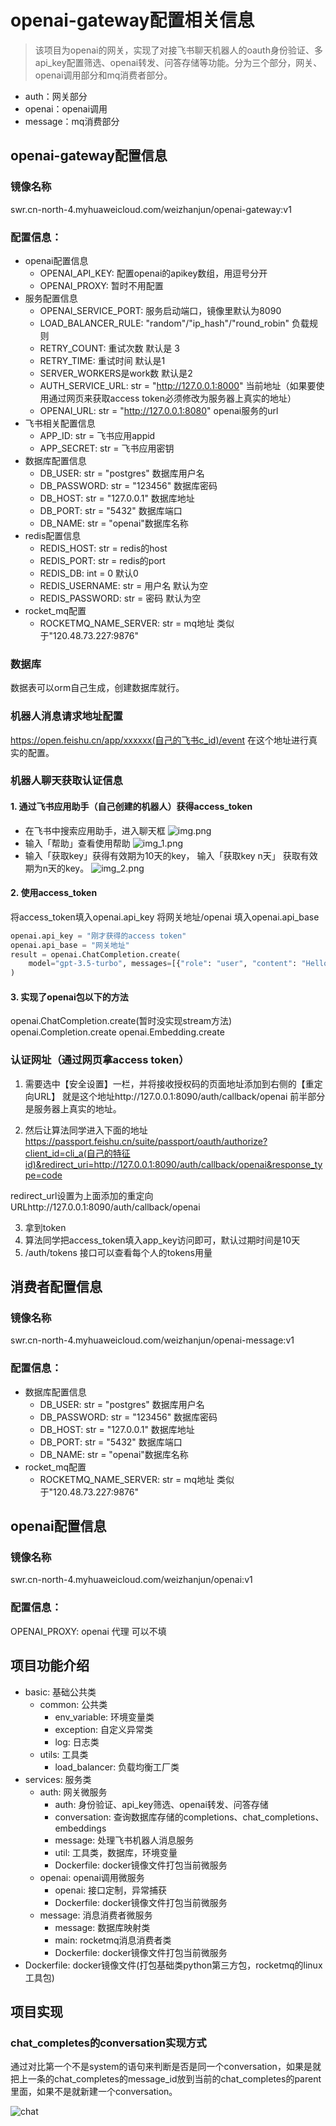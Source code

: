 # openai-gateway配置相关信息
> 该项目为openai的网关，实现了对接飞书聊天机器人的oauth身份验证、多api_key配置筛选、openai转发、问答存储等功能。分为三个部分，网关、openai调用部分和mq消费者部分。
- auth：网关部分 
- openai：openai调用
- message：mq消费部分

## openai-gateway配置信息
### 镜像名称
swr.cn-north-4.myhuaweicloud.com/weizhanjun/openai-gateway:v1
### 配置信息：
- openai配置信息 
  - OPENAI_API_KEY: 配置openai的apikey数组，用逗号分开
  - OPENAI_PROXY: 暂时不用配置
- 服务配置信息
  - OPENAI_SERVICE_PORT:  服务启动端口，镜像里默认为8090
  - LOAD_BALANCER_RULE: "random"/"ip_hash"/"round_robin" 负载规则
  - RETRY_COUNT: 重试次数 默认是 3
  - RETRY_TIME: 重试时间 默认是1
  - SERVER_WORKERS是work数 默认是2
  - AUTH_SERVICE_URL: str = "http://127.0.0.1:8000" 当前地址（如果要使用通过网页来获取access token必须修改为服务器上真实的地址）
  - OPENAI_URL: str = "http://127.0.0.1:8080" openai服务的url
- 飞书相关配置信息
  - APP_ID: str =  飞书应用appid
  - APP_SECRET: str = 飞书应用密钥
- 数据库配置信息
  - DB_USER: str = "postgres" 数据库用户名
  - DB_PASSWORD: str = "123456" 数据库密码
  - DB_HOST: str = "127.0.0.1" 数据库地址
  - DB_PORT: str = "5432" 数据库端口
  - DB_NAME: str = "openai"数据库名称
- redis配置信息
  - REDIS_HOST: str = redis的host
  - REDIS_PORT: str = redis的port
  - REDIS_DB: int = 0 默认0
  - REDIS_USERNAME: str = 用户名 默认为空
  - REDIS_PASSWORD: str = 密码 默认为空
- rocket_mq配置
  - ROCKETMQ_NAME_SERVER: str = mq地址 类似于"120.48.73.227:9876"

### 数据库
数据表可以orm自己生成，创建数据库就行。
### 机器人消息请求地址配置
https://open.feishu.cn/app/xxxxxx(自己的飞书c_id)/event 在这个地址进行真实的配置。

### 机器人聊天获取认证信息
#### 1. 通过飞书应用助手（自己创建的机器人）获得access_token
- 在飞书中搜索应用助手，进入聊天框
![img.png](img/img.png)
- 输入「帮助」查看使用帮助
![img_1.png](img/img_1.png)
- 输入「获取key」获得有效期为10天的key， 输入「获取key n天」 获取有效期为n天的key。
![img_2.png](img/img_2.png)

#### 2. 使用access_token
将access_token填入openai.api_key
将网关地址/openai 填入openai.api_base
```python
openai.api_key = "刚才获得的access token"
openai.api_base = "网关地址"
result = openai.ChatCompletion.create(
    model="gpt-3.5-turbo", messages=[{"role": "user", "content": "Hello!"}]
)
```

#### 3. 实现了openai包以下的方法
openai.ChatCompletion.create(暂时没实现stream方法)
openai.Completion.create
openai.Embedding.create

### 认证网址（通过网页拿access token）
1. 需要选中【安全设置】一栏，并将接收授权码的页面地址添加到右侧的【重定向URL】
就是这个地址http://127.0.0.1:8090/auth/callback/openai 前半部分是服务器上真实的地址。

2. 然后让算法同学进入下面的地址
https://passport.feishu.cn/suite/passport/oauth/authorize?client_id=cli_a(自己的特征id)&redirect_uri=http://127.0.0.1:8090/auth/callback/openai&response_type=code

redirect_url设置为上面添加的重定向URLhttp://127.0.0.1:8090/auth/callback/openai 

3. 拿到token
4. 算法同学把access_token填入app_key访问即可，默认过期时间是10天
5. /auth/tokens 接口可以查看每个人的tokens用量

## 消费者配置信息
### 镜像名称
swr.cn-north-4.myhuaweicloud.com/weizhanjun/openai-message:v1

### 配置信息：
- 数据库配置信息
  - DB_USER: str = "postgres" 数据库用户名
  - DB_PASSWORD: str = "123456" 数据库密码
  - DB_HOST: str = "127.0.0.1" 数据库地址
  - DB_PORT: str = "5432" 数据库端口
  - DB_NAME: str = "openai"数据库名称
- rocket_mq配置
  - ROCKETMQ_NAME_SERVER: str = mq地址 类似于"120.48.73.227:9876"

## openai配置信息
### 镜像名称
swr.cn-north-4.myhuaweicloud.com/weizhanjun/openai:v1
### 配置信息：
OPENAI_PROXY: openai 代理 可以不填

## 项目功能介绍
- basic: 基础公共类
  - common: 公共类
    - env_variable: 环境变量类
    - exception: 自定义异常类
    - log: 日志类
  - utils: 工具类
    - load_balancer: 负载均衡工厂类
- services: 服务类
  - auth: 网关微服务
    - auth: 身份验证、api_key筛选、openai转发、问答存储
    - conversation: 查询数据库存储的completions、chat_completions、embeddings
    - message: 处理飞书机器人消息服务
    - util: 工具类，数据库，环境变量
    - Dockerfile: docker镜像文件打包当前微服务
  - openai: openai调用微服务
    - openai: 接口定制，异常捕获
    - Dockerfile: docker镜像文件打包当前微服务
  - message: 消息消费者微服务
    - message: 数据库映射类
    - main: rocketmq消息消费者类
    - Dockerfile: docker镜像文件打包当前微服务
- Dockerfile: docker镜像文件(打包基础类python第三方包，rocketmq的linux工具包)

## 项目实现
### chat_completes的conversation实现方式
通过对比第一个不是system的语句来判断是否是同一个conversation，如果是就把上一条的chat_completes的message_id放到当前的chat_completes的parent里面，如果不是就新建一个conversation。

![chat](img/chat.png)